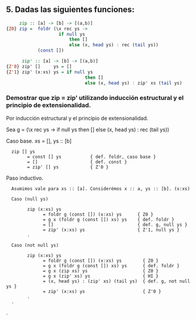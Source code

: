 ## 5. Dadas las siguientes funciones:

```hs
     zip :: [a] -> [b] -> [(a,b)]
{Z0} zip =  foldr (\x rec ys ->
                    if null ys
                        then []
                        else (x, head ys) : rec (tail ys))
            (const [])

      zip' :: [a] -> [b] -> [(a,b)]
{Z'0} zip' []     ys = []
{Z'1} zip' (x:xs) ys = if null ys 
                              then [] 
                              else (x, head ys) : zip' xs (tail ys)
```

### Demostrar que zip = zip' utilizando inducción estructural y el principio de extensionalidad.

Por inducción estructural y el principio de extensionalidad.

Sea g = (\x rec ys ->
            if null ys
                  then []
                  else (x, head ys) : rec (tail ys))

Caso base. xs = [], ys :: [b]

      zip [] ys
            = const [] ys           { def. foldr, caso base }
            = []                    { def. const }
            = zip' [] ys            { Z'0 }

Paso inductivo.

      Asumimos vale para xs :: [a]. Considerémos x :: a, ys :: [b]. (x:xs)

      Caso (null ys)

            zip (x:xs) ys
                  = foldr g (const []) (x:xs) ys      { Z0 }
                  = g x (foldr g (const []) xs) ys    { def. foldr }
                  = []                                { def. g, null ys }
                  = zip' (x:xs) ys                    { Z'1, null ys }
            .

      Caso (not null ys)

            zip (x:xs) ys
                  = foldr g (const []) (x:xs) ys        { Z0 }
                  = g x (foldr g (const []) xs) ys      { def. foldr }
                  = g x (zip xs) ys                     { Z0 }
                  = g x (zip' xs) ys                    { HI }
                  = (x, head ys) : (zip' xs) (tail ys)  { def. g, not null ys }
                  = zip' (x:xs) ys                      { Z'0 }
            .
      .
.
